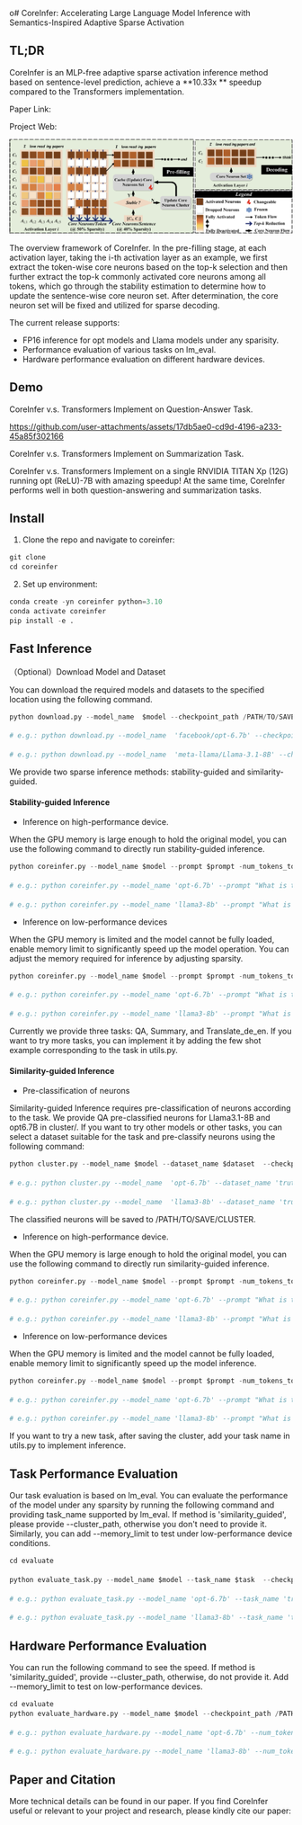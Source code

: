 o# CoreInfer: Accelerating Large Language Model Inference with Semantics-Inspired Adaptive Sparse Activation

## TL;DR

CoreInfer is an MLP-free adaptive sparse activation inference method based on sentence-level prediction, achieve a **10.33x ** speedup compared to the Transformers implementation.

Paper Link:

Project Web:

![Overview](demo/overview.png)

The overview framework of CoreInfer. In the pre-filling stage, at each activation layer, taking the i-th activation layer as an example, we first extract the token-wise core neurons based on the top-k selection and then further extract the top-k commonly activated core neurons among all tokens, which go through the stability estimation to determine how to update the sentence-wise core neuron set. After determination, the core neuron set will be fixed and utilized for sparse decoding.



The current release supports:

- FP16 inference for opt models and Llama models under any sparisity.
- Performance evaluation of various tasks on lm_eval.
- Hardware performance evaluation on different hardware devices.



## Demo

CoreInfer v.s. Transformers Implement on Question-Answer Task.


https://github.com/user-attachments/assets/17db5ae0-cd9d-4196-a233-45a85f302166


CoreInfer v.s. Transformers Implement on Summarization Task.






CoreInfer v.s. Transformers Implement on a single RNVIDIA TITAN Xp (12G) running opt (ReLU)-7B with amazing speedup! At the same time, CoreInfer performs well in both question-answering and summarization tasks.



## Install

1. Clone the repo and navigate to coreinfer:

```python
git clone 
cd coreinfer
```

2. Set up environment:

```python
conda create -yn coreinfer python=3.10
conda activate coreinfer
pip install -e .
```



## Fast Inference

（Optional）Download Model and Dataset

You can download the required models and datasets to the specified location using the following command.

```python
python download.py --model_name  $model --checkpoint_path /PATH/TO/SAVE/MODEL --data_name $dataset --data_config $data_config  --datasave_path /PATH/TO/SAVE/DATASET

# e.g.: python download.py --model_name  'facebook/opt-6.7b' --checkpoint_path "./models/opt-6.7b" --data_name "truthfulqa/truthful_qa" --data_config "generation" --datasave_path "./dataset/trurthul_qa"

# e.g.: python download.py --model_name  'meta-llama/Llama-3.1-8B' --checkpoint_path "./models/llama3-8b" --data_name "truthfulqa/truthful_qa" --data_config "generation" --datasave_path "./dataset/trurthul_qa" --token "xxxxx"
```

We provide two sparse inference methods: stability-guided and similarity-guided.

#### Stability-guided Inference

- Inference on high-performance device.

When the GPU memory is large enough to hold the original model, you can use the following command to directly run stability-guided inference.

```python
python coreinfer.py --model_name $model --prompt $prompt -num_tokens_to_generate $maximum_output_tokens --task_type $task --checkpoint_path /PATH/TO/MODEL --sparsity $model_sparsity

# e.g.: python coreinfer.py --model_name 'opt-6.7b' --prompt "What is the spiciest part of a chili pepper?" --num_tokens_to_generate 256 --task_type 'QA' --checkpoint_path './models/opt-6.7b' --sparsity 0.4

# e.g.: python coreinfer.py --model_name 'llama3-8b' --prompt "What is the spiciest part of a chili pepper?" --num_tokens_to_generate 256 --task_type 'QA' --checkpoint_path './models/llama3-8b' --sparsity 0.4
```

- Inference on low-performance devices

When the GPU memory is limited and the model cannot be fully loaded, enable memory limit to significantly speed up the model operation. You can adjust the memory required for inference by adjusting sparsity.

```python
python coreinfer.py --model_name $model --prompt $prompt -num_tokens_to_generate $maximum_output_tokens --task_type $task --checkpoint_path /PATH/TO/MODEL --sparsity $model_sparsity --memory_limit

# e.g.: python coreinfer.py --model_name 'opt-6.7b' --prompt "What is the spiciest part of a chili pepper?" --num_tokens_to_generate 256 --task_type 'QA' --checkpoint_path './models/opt-6.7b' --sparsity 0.4 --memory_limit

# e.g.: python coreinfer.py --model_name 'llama3-8b' --prompt "What is the spiciest part of a chili pepper?" --num_tokens_to_generate 256 --task_type 'QA' --checkpoint_path './models/llama3-8b' --sparsity 0.4 --memory_limit
```

Currently we provide three tasks: QA, Summary, and Translate_de_en. If you want to try more tasks, you can implement it by adding the few shot example corresponding to the task in utils.py.

#### Similarity-guided Inference

- Pre-classification of neurons

Similarity-guided Inference requires pre-classification of neurons according to the task. We provide QA pre-classified neurons for Llama3.1-8B and opt6.7B in cluster/. If you want to try other models or other tasks, you can select a dataset suitable for the task and pre-classify neurons using the following command:

```python
python cluster.py --model_name $model --dataset_name $dataset  --checkpoint_path /PATH/TO/MODEL --dataset_path /PATH/TO/DATASET --cluster_path /PATH/TO/SAVE/CLUSTER --sparsity $sparsity

# e.g.: python cluster.py --model_name  'opt-6.7b' --dataset_name 'truthful_qa'  --checkpoint_path './models/opt-6.7b' --dataset_path './dataset/trurthul_qa' --cluster_path './cluster/opt-6.7B_QA' --sparsity 0.4

# e.g.: python cluster.py --model_name  'llama3-8b' --dataset_name 'truthful_qa'  --checkpoint_path './models/llama3-8b' --dataset_path './dataset/trurthul_qa' --cluster_path './cluster/Llama3-8B_QA' --sparsity 0.4
```

The classified neurons will be saved to /PATH/TO/SAVE/CLUSTER.

- Inference on high-performance device.

When the GPU memory is large enough to hold the original model, you can use the following command to directly run similarity-guided inference.

```python
python coreinfer.py --model_name $model --prompt $prompt -num_tokens_to_generate $maximum_output_tokens --task_type $task --checkpoint_path /PATH/TO/MODEL --sparsity $model_sparsity --method 'similarity_guided' --cluster_path /PATH/TO/SAVE/CLUSTER

# e.g.: python coreinfer.py --model_name 'opt-6.7b' --prompt "What is the spiciest part of a chili pepper?" --num_tokens_to_generate 256 --task_type 'QA' --checkpoint_path './models/opt-6.7b' --sparsity 0.4 --method 'similarity_guided' --cluster_path './cluster/opt-6.7B_QA'

# e.g.: python coreinfer.py --model_name 'llama3-8b' --prompt "What is the spiciest part of a chili pepper?" --num_tokens_to_generate 256 --task_type 'QA' --checkpoint_path './models/llama3-8b' --sparsity 0.4 --method 'similarity_guided' --cluster_path './cluster/Llama3-8B_QA'
```

- Inference on low-performance devices

When the GPU memory is limited and the model cannot be fully loaded, enable memory limit to significantly speed up the model inference.

```python
python coreinfer.py --model_name $model --prompt $prompt -num_tokens_to_generate $maximum_output_tokens --task_type $task --checkpoint_path /PATH/TO/MODEL --sparsity $model_sparsity --method 'similarity_guided' --cluster_path /PATH/TO/SAVE/CLUSTER --memory_limit

# e.g.: python coreinfer.py --model_name 'opt-6.7b' --prompt "What is the spiciest part of a chili pepper?" --num_tokens_to_generate 256 --task_type 'QA' --checkpoint_path './models/opt-6.7b' --sparsity 0.4 --method 'similarity_guided' --cluster_path './cluster/opt-6.7B_QA' --memory_limit

# e.g.: python coreinfer.py --model_name 'llama3-8b' --prompt "What is the spiciest part of a chili pepper?" --num_tokens_to_generate 256 --task_type 'QA' --checkpoint_path './models/llama3-8b' --sparsity 0.4 --method 'similarity_guided' --cluster_path './cluster/Llama3-8B_QA' --memory_limit
```

If you want to try a new task, after saving the cluster, add your task name in utils.py to implement inference.



## Task Performance Evaluation

Our task evaluation is based on lm_eval. You can evaluate the performance of the model under  any sparsity by running the following command and providing task_name supported by lm_eval. If method is 'similarity_guided', please provide --cluster_path, otherwise you don't need to provide it. Similarly, you can add --memory_limit to test under low-performance device conditions.

```python
cd evaluate

python evaluate_task.py --model_name $model --task_name $task  --checkpoint_path /PATH/TO/MODEL --method ['stable_guided', 'similarity_guided'] --sparsity $model_sparsity --cluster_path /PATH/TO/SAVE/CLUSTER --memory_limit

# e.g.: python evaluate_task.py --model_name 'opt-6.7b' --task_name 'truthfulqa_gen' --checkpoint_path '../models/opt-6.7b' --method 'stable_guided' --sparsity 0.4

# e.g.: python evaluate_task.py --model_name 'llama3-8b' --task_name 'truthfulqa_gen' --checkpoint_path '../models/llama3-8b' --method 'stable_guided' --sparsity 0.4
```



## Hardware Performance Evaluation

You can run the following command to see the speed. If method is 'similarity_guided', provide --cluster_path, otherwise, do not provide it. Add --memory_limit to test on low-performance devices.

```python
cd evaluate
python evaluate_hardware.py --model_name $model --checkpoint_path /PATH/TO/MODEL  --method ['stable_guided', 'similarity_guided'] --sparsity $model_sparsity --cluster_path /PATH/TO/SAVE/CLUSTER --memory_limit

# e.g.: python evaluate_hardware.py --model_name 'opt-6.7b' --num_tokens_to_generate 512 --checkpoint_path '../models/opt-6.7b' --sparsity 0.4

# e.g.: python evaluate_hardware.py --model_name 'llama3-8b' --num_tokens_to_generate 512 --checkpoint_path '../models/llama3-8b' --sparsity 0.4
```



## Paper and Citation

More technical details can be found in our paper. If you find CoreInfer useful or relevant to your project and research, please kindly cite our paper:





